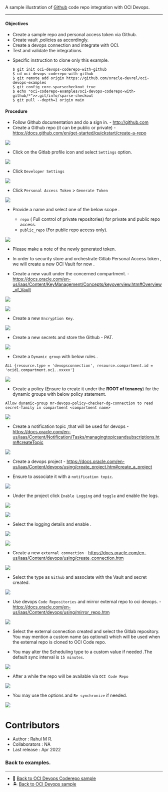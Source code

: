 
A sample illustration of [Github](https://github.com/) code repo integration with OCI Devops.

--------

#### Objectives

- Create a sample repo and personal access token via Github.
- Create vault ,policies as accordingly.
- Create a devops connection and integrate with OCI.
- Test and validate the integrations.

* Specific instruction to clone only this example.

    ```
    $ git init oci-devops-coderepo-with-github
    $ cd oci-devops-coderepo-with-github
    $ git remote add origin https://github.com/oracle-devrel/oci-devops-examples
    $ git config core.sparsecheckout true
    $ echo "oci-coderepo-examples/oci-devops-coderepo-with-github/*">>.git/info/sparse-checkout
    $ git pull --depth=1 origin main

    ```

#### Procedure 

- Follow Github documentation and do a sign in. - http://github.com 
- Create a Github  repo (it can be public or private)  - https://docs.github.com/en/get-started/quickstart/create-a-repo

![](images/github-create-new-repo.png)

- Click on the Gitlab profile icon  and select `Settings` option.

![](images/github-settings.png)

- Click `Developer Settings`

![](images/github-devsettings.png)

- Click `Personal Access Token` > `Generate Token`

![](images/github-pat.png)

- Provide a name and select one of the below scope .

    - `repo` ( Full control of private repositories) for private and public repo access.
    - `public_repo` (For public repo access only). 

![](images/github-repo-1.png)

- Please make a note of the newly generated token.

- In order to security store and orchestrate Gitlab Personal Access token , we will create a new OCI Vault for now .

-  Create a new vault under the concerned compartment. - https://docs.oracle.com/en-us/iaas/Content/KeyManagement/Concepts/keyoverview.htm#Overview_of_Vault 

![](images/oci-vault-create.png)

![](images/oci-vault-create-1.png)

- Create a new `Encryption Key`.

![](images/oci-vault-create-2.png)

- Create a new secrets and store the Github - PAT.

![](images/oci-vault-3.png)

- Create a `Dynamic group` with below rules .

```
ALL {resource.type = 'devopsconnection', resource.compartment.id = 'ocid1.compartment.oc1..xxxxx'}
```

![](images/oci-dg.png)

- Create a policy (Ensure to create it under the **ROOT of tenancy**) for the dynamic groups with below policy statement.

```
Allow dynamic-group mr-devops-policy-checker-dg-connection to read secret-family in compartment <compartment name>

```

![](images/oci-policy.png)

- Create a notification topic ,that will be used for devops - https://docs.oracle.com/en-us/iaas/Content/Notification/Tasks/managingtopicsandsubscriptions.htm#createTopic

![](images/oci-notifications.png)

- Create a devops project - https://docs.oracle.com/en-us/iaas/Content/devops/using/create_project.htm#create_a_project

- Ensure to associate it with a `notification topic`.

![](images/oci-devops-projects.png)

- Under the project click `Enable Logging` and `toggle`  and enable the logs.

![](images/oci-logs.png)

![](images/oci-logs-1.png)

- Select the logging details and enable .

![](images/oci-logs-2.png)

![](images/oci-logs-3.png)

- Create a new  `external connection` - https://docs.oracle.com/en-us/iaas/Content/devops/using/create_connection.htm

![](images/oci-ec1.png)

 - Select the type as `Github`  and associate with the Vault and secret created.

 ![](images/oci-github-ec1.png)

- Use devops `Code Repositories` and mirror external repo to oci devops. - https://docs.oracle.com/en-us/iaas/Content/devops/using/mirror_repo.htm 

![](images/oci-repo.png)

- Select the external connection created and select the Gitlab repository. You may mention a custom name (as optional) which will be used when the external repo is cloned to OCI Code repo.

- You may alter the Scheduling type to a custom value if needed .The default sync interval is  `15 minutes`.

![](images/oci-mirror-2.png)

- After a while the repo will be available via `OCI Code Repo`

![](images/oci-coderepo-github-mirror.png)

- You may use the options and `Re synchronize` if needed.

![](images/oci-repo-mirror-options.png)

Contributors 
===========

- Author : Rahul M R.
- Collaborators : NA
- Last release : Apr 2022

### Back to examples.
----

- 🍿 [Back to OCI Devops Coderepo sample](./../README.md)
- 🏝️ [Back to OCI Devops sample](./../../README.md)


